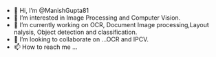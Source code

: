 - 👋 Hi, I’m @ManishGupta81
- 👀 I’m interested in Image Processing and Computer Vision.
- 🌱 I’m currently working on OCR, Document Image processing,Layout nalysis, Object detection and classification.
- 💞️ I’m looking to collaborate on ...OCR and IPCV.
- 📫 How to reach me ...

<!---
ManishGupta81/ManishGupta81 is a ✨ special ✨ repository because its `README.md` (this file) appears on your GitHub profile.
You can click the Preview link to take a look at your changes.
--->
